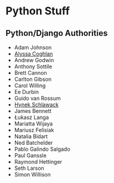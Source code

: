 # Python Stuff

<!--
https://gaborbernat.github.io/
https://x.com/gjbernat/
https://snarky.ca/
https://x.com/charliermarsh/
https://twitter.com/paulweveritt/
https://www.willingconsulting.com
https://twitter.com/chrisjrn/
https://fosstodon.org/@davidism@mas.to/
https://davidism.com/
https://mostlypython.substack.com/
https://twitter.com/ehmatthes/
https://ehmatthes.github.io
https://twitter.com/fwiles/
https://frankwiles.com/
https://blog.glyph.im/
https://glyph.twistedmatrix.com/
https://twitter.com/hynek/
https://github.com/hynek/
https://hynek.me/
https://www.linkedin.com/in/hynekschlawack/
https://buttondown.email/hynek
https://mastodon.social/@hynek/
https://snarky.ca/
https://twitter.com/brettsky/
https://jacobian.org/
https://twitter.com/jacobian/
https://www.b-list.org/
https://jefftriplett.com/
https://mariatta.ca/
https://fosstodon.org/@mariatta/
https://micro.webology.dev/
https://github.com/asottile/
https://twitter.com/carltongibson/
https://twitter.com/webology/
https://twitter.com/AdamChainz/
https://twitter.com/WillingCarol/
https://twitter.com/jeremyphoward/
https://twitter.com/JonG0uld/
https://x.com/kennethreitz42/
http://dawnwages.info/
https://twitter.com/DawnWagesSays/
https://twitter.com/kjaymiller/
https://kjaymiller.com/
https://fosstodon.org/@kjaymiller@mastodon.social/
http://lorenamesa.com/
https://github.com/lorenanicole/
https://twitter.com/jessicagarson/
https://twitter.com/llanga/
https://lukeplant.me.uk/
https://twitter.com/spookylukey/
https://twitter.com/roguelynn/
https://mariatta.ca/
https://twitter.com/mariatta/
https://marlenemhangami.com/
https://mason.dev/
https://twitter.com/masonegger/
https://twitter.com/__mharrison__/
https://www.mattlayman.com/
https://twitter.com/meagenvoss/
https://blog.michaelckennedy.net/
https://twitter.com/driscollis/
https://twitter.com/moshezadka/
https://github.com/nceder
https://nedbatchelder.com/
https://python-notes.curiousefficiency.org
https://twitter.com/pganssle
https://twitter.com/pganssle/
https://blog.ganssle.io/
https://www.paulox.net/
https://github.com/rhettinger/
https://twitter.com/reuvenmlerner/
https://blog.robertroskam.com/
https://fosstodon.org/@sarahboyce@mastodon.social/
https://www.sheenaoc.com/
https://simonwillison.net/
https://fosstodon.org/@simon@simonwillison.net
https://twitter.com/simonw/
https://twitter.com/jeremyphoward/
https://www.linkedin.com/in/flipperpa/
https://twitter.com/s_gruppetta_ct
https://twitter.com/CodenameTim
https://twitter.com/theavalkyrie/
https://thib.me/
https://www.better-simple.com/
https://twitter.com/teoliphant/
https://dbader.org/
https://treyhunner.com/
https://www.pythonmorsels.com/
https://twitter.com/PythonMorsels/
https://fosstodon.org/@treyhunner@mastodon.social/
https://medium.com/@treyhunner/
https://www.youtube.com/c/PythonMorsels
https://wsvincent.com/
https://learndjango.com/
https://djangoforbeginners.com/
https://twitter.com/AdamChainz/
https://twitter.com/davidism/
https://twitter.com/marlene_zw/
https://twitter.com/webology/
https://twitter.com/brianokken/
https://www.willmcgugan.com/
https://twitter.com/willmcgugan/
https://www.pydanny.com
https://daniel.feldroy.com/

https://github.com/hugovk | hugovk (Hugo van Kemenade)
https://www.linkedin.com/in/sethmlarson/ | (2) Seth Michael Larson | LinkedIn
https://sethmlarson.dev/ | Seth Michael Larson
https://davidism.com/ David Lord

https://www.reddit.com/r/Python/comments/1c0jpyj/all_python_conference_talks_from_2023_ordered_by/
https://docs.google.com/spreadsheets/d/14zNPyGNMDt7ejEHM6c8WpK4hfbmPJmbP1e4N3vM87A8/edit?gid=1618238783#gid=1618238783
-->

## Python/Django Authorities

* Adam Johnson
* [Alyssa Coghlan](https://www.curiousefficiency.org/pages/about/)
* Andrew Godwin
* Anthony Sottile
* Brett Cannon
* Carlton Gibson
* Carol Willing
* Ee Durbin
* Guido van Rossum
* [Hynek Schlawack](https://hynek.me/)
* James Bennett
* Łukasz Langa
* Mariatta Wijaya
* Mariusz Felisiak
* Natalia Bidart
* Ned Batchelder
* Pablo Galindo Salgado
* Paul Ganssle
* Raymond Hettinger
* Seth Larson
* Simon Willison
